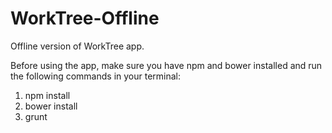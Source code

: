 # WorkTree-Offline
Offline version of WorkTree app.



Before using the app, make sure you have npm and bower installed and run the following commands in your terminal:
1) npm install
2) bower install
3) grunt
